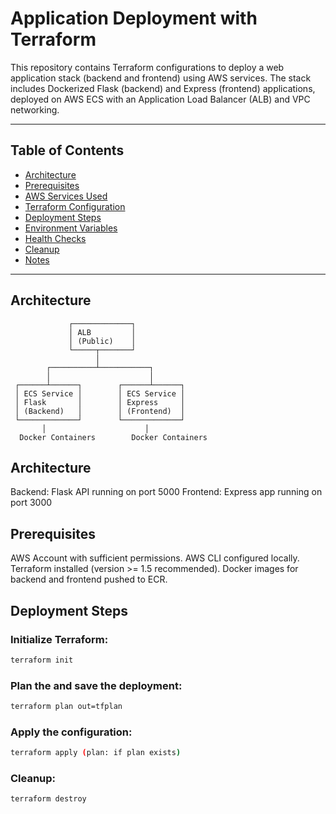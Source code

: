# Application Deployment with Terraform

This repository contains Terraform configurations to deploy a web application stack (backend and frontend) using AWS services. The stack includes Dockerized Flask (backend) and Express (frontend) applications, deployed on AWS ECS with an Application Load Balancer (ALB) and VPC networking.

---

## **Table of Contents**

- [Architecture](#architecture)
- [Prerequisites](#prerequisites)
- [AWS Services Used](#aws-services-used)
- [Terraform Configuration](#terraform-configuration)
- [Deployment Steps](#deployment-steps)
- [Environment Variables](#environment-variables)
- [Health Checks](#health-checks)
- [Cleanup](#cleanup)
- [Notes](#notes)

---

## **Architecture**

```text
             ┌─────────────┐
             │ ALB         │
             │ (Public)    │
             └─────┬───────┘
                   │
        ┌──────────┴───────────┐
        │                      │
 ┌──────┴──────┐        ┌──────┴──────┐
 │ ECS Service │        │ ECS Service │
 │ Flask       │        │ Express     │
 │ (Backend)   │        │ (Frontend)  │
 └─────────────┘        └─────────────┘
       │                      │
  Docker Containers        Docker Containers

```


## **Architecture**
Backend: Flask API running on port 5000
Frontend: Express app running on port 3000


## **Prerequisites**
AWS Account with sufficient permissions.
AWS CLI configured locally.
Terraform installed (version >= 1.5 recommended).
Docker images for backend and frontend pushed to ECR.





## **Deployment Steps**

### Initialize Terraform:
```bash
terraform init
```

### Plan the and save the deployment:
```bash
terraform plan out=tfplan
```

### Apply the configuration:
```bash
terraform apply (plan: if plan exists)
```

### Cleanup:
```bash
terraform destroy
```
